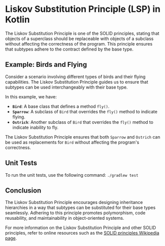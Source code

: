 # Liskov Substitution Principle (LSP) in Kotlin

The Liskov Substitution Principle is one of the SOLID principles, stating that objects of a superclass should be
replaceable with objects of a subclass without affecting the correctness of the program. This principle ensures that
subtypes adhere to the contract defined by the base type.

## Example: Birds and Flying

Consider a scenario involving different types of birds and their flying capabilities. The Liskov Substitution Principle
guides us to ensure that subtypes can be used interchangeably with their base type.

In this example, we have:

- **`Bird`**: A base class that defines a method `fly()`.
- **`Sparrow`**: A subclass of `Bird` that overrides the `fly()` method to indicate flying.
- **`Ostrich`**: Another subclass of `Bird` that overrides the `fly()` method to indicate inability to fly.

The Liskov Substitution Principle ensures that both `Sparrow` and `Ostrich` can be used as replacements for `Bird`
without affecting the program's correctness.

## Unit Tests

To run the unit tests, use the following command: `./gradlew test`

## Conclusion

The Liskov Substitution Principle encourages designing inheritance hierarchies in a way that subtypes can be substituted
for their base types seamlessly. Adhering to this principle promotes polymorphism, code reusability, and maintainability
in object-oriented systems.

For more information on the Liskov Substitution Principle and other SOLID principles, refer to online resources such as
the [SOLID principles Wikipedia page](https://en.wikipedia.org/wiki/SOLID).
